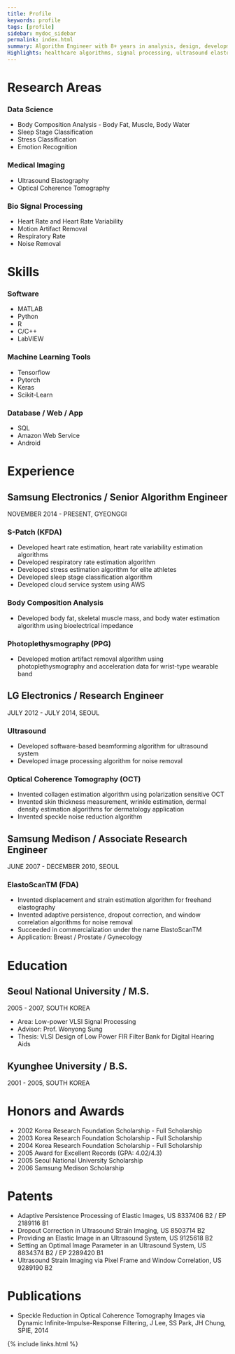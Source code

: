 ```yaml
---
title: Profile
keywords: profile
tags: [profile]
sidebar: mydoc_sidebar
permalink: index.html
summary: Algorithm Engineer with 8+ years in analysis, design, development and implementation of medical and healthcare algorithms.
Highlights: healthcare algorithms, signal processing, ultrasound elastography, optical coherence tomography, MATLAB, python, and c.
---
```


# Research Areas

### Data Science
* Body Composition Analysis - Body Fat, Muscle, Body Water
* Sleep Stage Classification
* Stress Classification
* Emotion Recognition

### Medical Imaging
* Ultrasound Elastography
* Optical Coherence Tomography

### Bio Signal Processing
* Heart Rate and Heart Rate Variability
* Motion Artifact Removal
* Respiratory Rate
* Noise Removal

# Skills

### Software
* MATLAB
* Python
* R
* C/C++
* LabVIEW

### Machine Learning Tools
* Tensorflow
* Pytorch
* Keras
* Scikit-Learn

### Database / Web / App
* SQL
* Amazon Web Service
* Android

# Experience
## Samsung Electronics / Senior Algorithm Engineer
NOVEMBER 2014 - PRESENT,  GYEONGGI
### S-Patch (KFDA)
* Developed heart rate estimation, heart rate variability estimation algorithms
* Developed respiratory rate estimation algorithm
* Developed stress estimation algorithm for elite athletes
* Developed sleep stage classification algorithm
* Developed cloud service system using AWS

### Body Composition Analysis
* Developed body fat, skeletal muscle mass, and body water estimation algorithm using bioelectrical impedance

### Photoplethysmography (PPG)<br>
* Developed motion artifact removal algorithm using photoplethysmography and acceleration data for wrist-type wearable band

## LG Electronics / Research Engineer
JULY 2012 - JULY 2014,  SEOUL

### Ultrasound
* Developed software-based beamforming algorithm for ultrasound system
* Developed image processing algorithm for noise removal

### Optical Coherence Tomography (OCT)
* Invented collagen estimation algorithm using polarization sensitive OCT
* Invented skin thickness measurement, wrinkle estimation, dermal density estimation algorithms for dermatology application
* Invented speckle noise reduction algorithm

## Samsung Medison / Associate Research Engineer
JUNE 2007 - DECEMBER 2010,  SEOUL
### ElastoScanTM (FDA)<br>
* Invented displacement and strain estimation algorithm for freehand elastography
* Invented adaptive persistence, dropout correction, and window correlation algorithms for noise removal
* Succeeded in commercialization under the name ElastoScanTM
* Application: Breast / Prostate / Gynecology

# Education
## Seoul National University / M.S.
2005 - 2007, SOUTH KOREA
* Area: Low-power VLSI Signal Processing
* Advisor: Prof. Wonyong Sung
* Thesis: VLSI Design of Low Power FIR Filter Bank for Digital Hearing Aids

## Kyunghee University / B.S.
2001 - 2005, SOUTH KOREA

# Honors and Awards
* 2002     Korea Research Foundation Scholarship - Full Scholarship
* 2003     Korea Research Foundation Scholarship - Full Scholarship
* 2004     Korea Research Foundation Scholarship - Full Scholarship
* 2005     Award for Excellent Records (GPA: 4.02/4.3)
* 2005     Seoul National University Scholarship
* 2006     Samsung Medison Scholarship

# Patents
* Adaptive Persistence Processing of Elastic Images, US 8337406 B2 / EP 2189116 B1
* Dropout Correction in Ultrasound Strain Imaging, US 8503714 B2
* Providing an Elastic Image in an Ultrasound System, US 9125618 B2
* Setting an Optimal Image Parameter in an Ultrasound System, US 8834374 B2 / EP 2289420 B1
* Ultrasound Strain Imaging via Pixel Frame and Window Correlation, US 9289190 B2

# Publications
* Speckle Reduction in Optical Coherence Tomography Images via Dynamic Infinite-Impulse-Response Filtering, J Lee, SS Park, JH Chung, SPIE, 2014

{% include links.html %}
